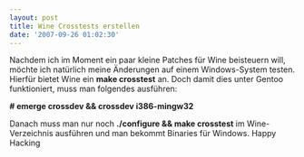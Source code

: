 ```yaml
---
layout: post
title: Wine Crosstests erstellen
date: '2007-09-26 01:02:30'
---
```



Nachdem ich im Moment ein paar kleine Patches für Wine beisteuern will, möchte ich natürlich meine Änderungen auf einem Windows-System testen. Hierfür bietet Wine ein **make crosstest** an. Doch damit dies unter Gentoo funktioniert, muss man folgendes ausführen:

**# emerge crossdev && crossdev i386-mingw32**

Danach muss man nur noch **./configure && make crosstest** im Wine-Verzeichnis ausführen und man bekommt Binaries für Windows.
 Happy Hacking
